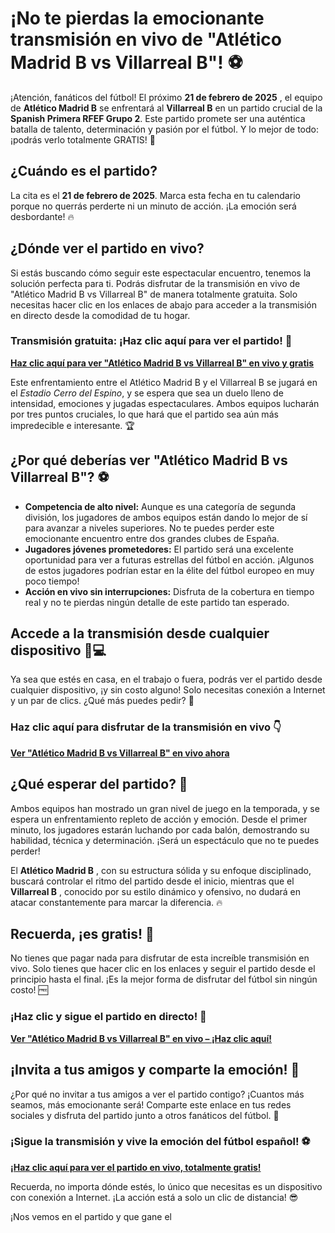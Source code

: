 # ¡No te pierdas la emocionante transmisión en vivo de "Atlético Madrid B vs Villarreal B"! ⚽

¡Atención, fanáticos del fútbol! El próximo **21 de febrero de 2025** , el equipo de **Atlético Madrid B** se enfrentará al **Villarreal B** en un partido crucial de la **Spanish Primera RFEF Grupo 2**. Este partido promete ser una auténtica batalla de talento, determinación y pasión por el fútbol. Y lo mejor de todo: ¡podrás verlo totalmente GRATIS! 🙌

## ¿Cuándo es el partido?

La cita es el **21 de febrero de 2025**. Marca esta fecha en tu calendario porque no querrás perderte ni un minuto de acción. ¡La emoción será desbordante! 🔥

## ¿Dónde ver el partido en vivo?

Si estás buscando cómo seguir este espectacular encuentro, tenemos la solución perfecta para ti. Podrás disfrutar de la transmisión en vivo de "Atlético Madrid B vs Villarreal B" de manera totalmente gratuita. Solo necesitas hacer clic en los enlaces de abajo para acceder a la transmisión en directo desde la comodidad de tu hogar.

### Transmisión gratuita: ¡Haz clic aquí para ver el partido! 🎥

[**Haz clic aquí para ver "Atlético Madrid B vs Villarreal B" en vivo y gratis**](https://tinyurl.com/livestreamfreeo?st=Atl%C3%A9tico+Madrid+B+vs+Villarreal+B&si=gh)

Este enfrentamiento entre el Atlético Madrid B y el Villarreal B se jugará en el _Estadio Cerro del Espino_, y se espera que sea un duelo lleno de intensidad, emociones y jugadas espectaculares. Ambos equipos lucharán por tres puntos cruciales, lo que hará que el partido sea aún más impredecible e interesante. 🏆

## ¿Por qué deberías ver "Atlético Madrid B vs Villarreal B"? ⚽

- **Competencia de alto nivel:** Aunque es una categoría de segunda división, los jugadores de ambos equipos están dando lo mejor de sí para avanzar a niveles superiores. No te puedes perder este emocionante encuentro entre dos grandes clubes de España.
- **Jugadores jóvenes prometedores:** El partido será una excelente oportunidad para ver a futuras estrellas del fútbol en acción. ¡Algunos de estos jugadores podrían estar en la élite del fútbol europeo en muy poco tiempo!
- **Acción en vivo sin interrupciones:** Disfruta de la cobertura en tiempo real y no te pierdas ningún detalle de este partido tan esperado.

## Accede a la transmisión desde cualquier dispositivo 📱💻

Ya sea que estés en casa, en el trabajo o fuera, podrás ver el partido desde cualquier dispositivo, ¡y sin costo alguno! Solo necesitas conexión a Internet y un par de clics. ¿Qué más puedes pedir? 🤩

### Haz clic aquí para disfrutar de la transmisión en vivo 👇

[**Ver "Atlético Madrid B vs Villarreal B" en vivo ahora**](https://tinyurl.com/livestreamfreeo?st=Atl%C3%A9tico+Madrid+B+vs+Villarreal+B&si=gh)

## ¿Qué esperar del partido? 🤔

Ambos equipos han mostrado un gran nivel de juego en la temporada, y se espera un enfrentamiento repleto de acción y emoción. Desde el primer minuto, los jugadores estarán luchando por cada balón, demostrando su habilidad, técnica y determinación. ¡Será un espectáculo que no te puedes perder!

El **Atlético Madrid B** , con su estructura sólida y su enfoque disciplinado, buscará controlar el ritmo del partido desde el inicio, mientras que el **Villarreal B** , conocido por su estilo dinámico y ofensivo, no dudará en atacar constantemente para marcar la diferencia. 🔥

## Recuerda, ¡es gratis! 🎉

No tienes que pagar nada para disfrutar de esta increíble transmisión en vivo. Solo tienes que hacer clic en los enlaces y seguir el partido desde el principio hasta el final. ¡Es la mejor forma de disfrutar del fútbol sin ningún costo! 🆓

### ¡Haz clic y sigue el partido en directo! 📲

[**Ver "Atlético Madrid B vs Villarreal B" en vivo – ¡Haz clic aquí!**](https://tinyurl.com/livestreamfreeo?st=Atl%C3%A9tico+Madrid+B+vs+Villarreal+B&si=gh)

## ¡Invita a tus amigos y comparte la emoción! 🤩

¿Por qué no invitar a tus amigos a ver el partido contigo? ¡Cuantos más seamos, más emocionante será! Comparte este enlace en tus redes sociales y disfruta del partido junto a otros fanáticos del fútbol. 💬

### ¡Sigue la transmisión y vive la emoción del fútbol español! ⚽

[**¡Haz clic aquí para ver el partido en vivo, totalmente gratis!**](https://tinyurl.com/livestreamfreeo?st=Atl%C3%A9tico+Madrid+B+vs+Villarreal+B&si=gh)

Recuerda, no importa dónde estés, lo único que necesitas es un dispositivo con conexión a Internet. ¡La acción está a solo un clic de distancia! 😎

¡Nos vemos en el partido y que gane el
